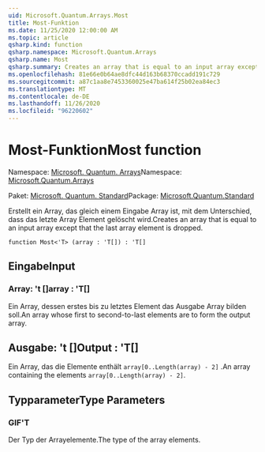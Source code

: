 ```yaml
---
uid: Microsoft.Quantum.Arrays.Most
title: Most-Funktion
ms.date: 11/25/2020 12:00:00 AM
ms.topic: article
qsharp.kind: function
qsharp.namespace: Microsoft.Quantum.Arrays
qsharp.name: Most
qsharp.summary: Creates an array that is equal to an input array except that the last array element is dropped.
ms.openlocfilehash: 81e66e0b64ae8dfc44d163b68370ccadd191c729
ms.sourcegitcommit: a87c1aa8e7453360025e47ba614f25b02ea84ec3
ms.translationtype: MT
ms.contentlocale: de-DE
ms.lasthandoff: 11/26/2020
ms.locfileid: "96220602"
---
```

# <a name="most-function"></a><span data-ttu-id="ddf9b-102">Most-Funktion</span><span class="sxs-lookup"><span data-stu-id="ddf9b-102">Most function</span></span>

<span data-ttu-id="ddf9b-103">Namespace: [Microsoft. Quantum. Arrays](xref:Microsoft.Quantum.Arrays)</span><span class="sxs-lookup"><span data-stu-id="ddf9b-103">Namespace: [Microsoft.Quantum.Arrays](xref:Microsoft.Quantum.Arrays)</span></span>

<span data-ttu-id="ddf9b-104">Paket: [Microsoft. Quantum. Standard](https://nuget.org/packages/Microsoft.Quantum.Standard)</span><span class="sxs-lookup"><span data-stu-id="ddf9b-104">Package: [Microsoft.Quantum.Standard](https://nuget.org/packages/Microsoft.Quantum.Standard)</span></span>


<span data-ttu-id="ddf9b-105">Erstellt ein Array, das gleich einem Eingabe Array ist, mit dem Unterschied, dass das letzte Array Element gelöscht wird.</span><span class="sxs-lookup"><span data-stu-id="ddf9b-105">Creates an array that is equal to an input array except that the last array element is dropped.</span></span>

```qsharp
function Most<'T> (array : 'T[]) : 'T[]
```


## <a name="input"></a><span data-ttu-id="ddf9b-106">Eingabe</span><span class="sxs-lookup"><span data-stu-id="ddf9b-106">Input</span></span>

### <a name="array--t"></a><span data-ttu-id="ddf9b-107">Array: 't []</span><span class="sxs-lookup"><span data-stu-id="ddf9b-107">array : 'T[]</span></span>

<span data-ttu-id="ddf9b-108">Ein Array, dessen erstes bis zu letztes Element das Ausgabe Array bilden soll.</span><span class="sxs-lookup"><span data-stu-id="ddf9b-108">An array whose first to second-to-last elements are to form the output array.</span></span>



## <a name="output--t"></a><span data-ttu-id="ddf9b-109">Ausgabe: 't []</span><span class="sxs-lookup"><span data-stu-id="ddf9b-109">Output : 'T[]</span></span>

<span data-ttu-id="ddf9b-110">Ein Array, das die Elemente enthält `array[0..Length(array) - 2]` .</span><span class="sxs-lookup"><span data-stu-id="ddf9b-110">An array containing the elements `array[0..Length(array) - 2]`.</span></span>

## <a name="type-parameters"></a><span data-ttu-id="ddf9b-111">Typparameter</span><span class="sxs-lookup"><span data-stu-id="ddf9b-111">Type Parameters</span></span>

### <a name="t"></a><span data-ttu-id="ddf9b-112">GIF</span><span class="sxs-lookup"><span data-stu-id="ddf9b-112">'T</span></span>

<span data-ttu-id="ddf9b-113">Der Typ der Arrayelemente.</span><span class="sxs-lookup"><span data-stu-id="ddf9b-113">The type of the array elements.</span></span>